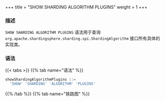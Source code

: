 +++
title = "SHOW SHARDING ALGORITHM PLUGINS"
weight = 1
+++

### 描述

`SHOW SHARDING ALGORITHM PLUGINS` 语法用于查询 `org.apache.shardingsphere.sharding.spi.ShardingAlgorithm` 接口所有具体的实现类。

### 语法

{{< tabs >}}
{{% tab name="语法" %}}
```sql
showShardingAlgorithmPlugins ::=
  'SHOW' 'SHARDING' 'ALGORITHM' 'PLUGINS'
```
{{% /tab %}}
{{% tab name="铁路图" %}}
<iframe frameborder="0" name="diagram" id="diagram" width="100%" height="100%"></iframe>
{{% /tab %}}
{{< /tabs >}}

### 返回值说明

| 列            | 说明     |
|--------------|--------|
| type         | 类型     |
| type_aliases | 类型别名   |
| description  | 描述     |

### 示例

- 查询 `org.apache.shardingsphere.sharding.spi.ShardingAlgorithm` 接口的所有实现类

```sql
SHOW SHARDING ALGORITHM PLUGINS
```

```sql
SHOW SHARDING ALGORITHM PLUGINS;
+----------------+--------------+-------------+
| type           | type_aliases | description |
+----------------+--------------+-------------+
| MOD            |              |             |
| HASH_MOD       |              |             |
| VOLUME_RANGE   |              |             |
| BOUNDARY_RANGE |              |             |
| AUTO_INTERVAL  |              |             |
| INTERVAL       |              |             |
| CLASS_BASED    |              |             |
| INLINE         |              |             |
| COMPLEX_INLINE |              |             |
| HINT_INLINE    |              |             |
+----------------+--------------+-------------+
10 rows in set (0.27 sec)
```

### 保留字

`SHOW`、`SHARDING`、`ALGORITHM`、`PLUGINS`

### 相关链接

- [保留字](/cn/user-manual/shardingsphere-proxy/distsql/syntax/reserved-word/)
